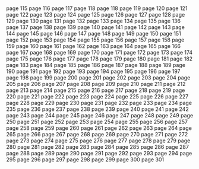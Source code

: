 #

page 115
page 116
page 117
page 118
page 118
page 119
page 120
page 121
page 122
page 123
page 124
page 125
page 126
page 127
page 128
page 129
page 130
page 131
page 132
page 133
page 134
page 135
page 136
page 137
page 138
page 139
page 140
page 141
page 142
page 143
page 144
page 145
page 146
page 147
page 148
page 149
page 150
page 151
page 152
page 153
page 154
page 155
page 156
page 157
page 158
page 159
page 160
page 161
page 162
page 163
page 164
page 165
page 166
page 167
page 168
page 169
page 170
page 171
page 172
page 173
page 174
page 175
page 176
page 177
page 178
page 179
page 180
page 181
page 182
page 183
page 184
page 185
page 186
page 187
page 188
page 189
page 190
page 191
page 192
page 193
page 194
page 195
page 196
page 197
page 198
page 199
page 200
page 201
page 202
page 203
page 204
page 205
page 206
page 207
page 208
page 209
page 210
page 211
page 212
page 213
page 214
page 215
page 216
page 217
page 218
page 219
page 220
page 221
page 222
page 223
page 224
page 225
page 226
page 227
page 228
page 229
page 230
page 231
page 232
page 233
page 234
page 235
page 236
page 237
page 238
page 239
page 240
page 241
page 242
page 243
page 244
page 245
page 246
page 247
page 248
page 249
page 250
page 251
page 252
page 253
page 254
page 255
page 256
page 257
page 258
page 259
page 260
page 261
page 262
page 263
page 264
page 265
page 266
page 267
page 268
page 269
page 270
page 271
page 272
page 273
page 274
page 275
page 276
page 277
page 278
page 279
page 280
page 281
page 282
page 283
page 284
page 285
page 286
page 287
page 288
page 289
page 290
page 291
page 292
page 293
page 294
page 295
page 296
page 297
page 298
page 299
page 300
page 301
